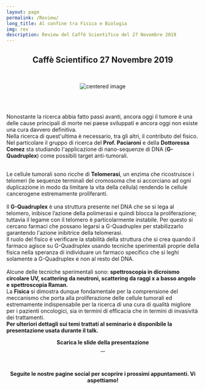 ```yaml
---
layout: page
permalink: /Review/
long_title: Al confine tra Fisica e Biologia
img: rev
description: Review del Caffè Scientifico del 27 Novembre 2019
---
```

<link rel="stylesheet" href="https://maxcdn.bootstrapcdn.com/font-awesome/4.7.0/css/font-awesome.min.css">
<center>
<h2><b>Caffè Scientifico 27 Novembre 2019</b></h2>
<br>
</center>



<figure>
<center>
   <img src="/perugia/img/rev.png" alt="centered image" style="max-width:100%"
   height="auto" width="auto" class="responsive" >
</center>
</figure>
<br><br>

Nonostante la ricerca abbia fatto passi avanti, ancora oggi il tumore è una delle cause principali di morte nei paese sviluppati e ancora oggi non esiste una cura davvero definitiva. <br>Nella ricerca di quest'ultima è necessario, tra gli altri, il contributo del fisico. Nel particolare il gruppo di ricerca del <b>Prof. Paciaroni</b> e della <b>Dottoressa Comez</b> sta studiando l'applicazione di nano-sequenze di DNA (<b>G-Quadruplex</b>) come possibili target anti-tumorali.
<br><br>

Le cellule tumorali sono ricche di <b>Telomerasi</b>, un enzima che ricostruisce i telomeri (le sequenze terminali del cromosoma che si accorciano ad ogni duplicazione in modo da limitare la vita della cellula) rendendo le cellule cancerogene estremamente proliferanti.
<br><br>
Il <b>G-Quadruplex</b> è una struttura presente nel DNA che se si lega al telomero, inibisce l’azione della polimerasi e quindi blocca la proliferazione; tuttavia il legame con il telomero è particolarmente instabile. Per questo si cercano farmaci che possano legarsi a G-Quadruplex per stabilizzarlo garantendo l'azione inibitrice della telomerasi.<br>
Il ruolo del fisico è verificare la stabilità della struttura che si crea quando il farmaco agisce su G-Quadruplex usando tecniche sperimentali proprie della fisica nella speranza di individuare un farmaco specifico che si leghi solamente a G-Quadruplex e non al resto del DNA.
<br><br>
Alcune delle tecniche sperimentali sono: <b>spettroscopia in dicroismo circolare UV, scattering da neutroni, scattering da raggi x a basso angolo e spettroscopia Raman.</b>
<br>
La <b>Fisica</b> si dimostra dunque fondamentale per la comprensione del meccanismo che porta alla proliferazione delle cellule tumorali ed estremamente indispensabile per la ricerca di una cura di qualità migliore per i pazienti oncologici, sia in termini di efficacia che in termini di invasività dei trattamenti.
<br>
<b>Per ulteriori dettagli sui temi trattati al seminario è disponibile la presentazione usata durante il talk.</b>


<center><b>Scarica le slide della presentazione</b><br>
<center><span class="col-md-3 home-quick-links__link">
<a href="/perugia/SLIDE/Caffè27Novembre.pptx">
    <span class="fa-stack fa-2x">
      <i class="fa fa-circle fa-stack-2x text-primary" style="color:rgb(0, 22, 120)"></i>
      <i class="fa fa-file-text fa-stack-1x fa-inverse"></i>
    </span> &nbsp; &nbsp;
  </a>
</span></center>


<br><br>
<b>Seguite le nostre pagine social per scoprire i prossimi appuntamenti.
Vi aspettiamo!</b><br><br>
<center>
<a href="https://www.instagram.com/aisf_perugia/" class="fa fa-instagram fa-3x"></a> &nbsp;&nbsp;&nbsp;
<a href="https://www.facebook.com/aisfpg/" class="fa fa-facebook fa-3x"></a></center>
